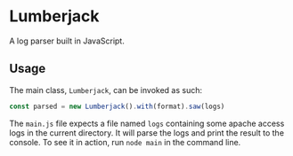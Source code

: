 # Lumberjack
A log parser built in JavaScript.

## Usage
The main class, `Lumberjack`, can be invoked as such:
```js
const parsed = new Lumberjack().with(format).saw(logs)
```

The `main.js` file expects a file named `logs` containing some apache access logs in the current directory. It will parse the logs and print the result to the console. To see it in action, run `node main` in the command line.
